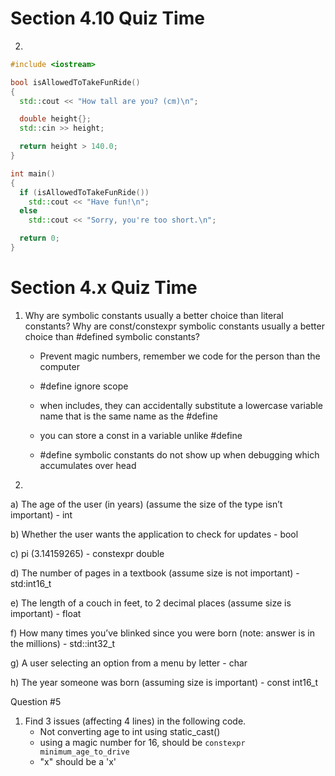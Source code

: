 # Section 4.10 Quiz Time

2. 
```cpp
#include <iostream>

bool isAllowedToTakeFunRide()
{
  std::cout << "How tall are you? (cm)\n";

  double height{};
  std::cin >> height;

  return height > 140.0;
}

int main()
{
  if (isAllowedToTakeFunRide())
    std::cout << "Have fun!\n";
  else
    std::cout << "Sorry, you're too short.\n";

  return 0;
}
```

# Section 4.x Quiz Time
1. Why are symbolic constants usually a better choice than literal constants? Why are const/constexpr symbolic constants usually a better choice than #defined symbolic constants?
	- Prevent magic numbers, remember we code for the person than the computer	

	- #define ignore scope
	- when includes, they can accidentally substitute a lowercase variable name that is the same name as the #define
	- you can store a const in a variable unlike #define
	- #define symbolic constants do not show up when debugging which accumulates over head


2. 
a) The age of the user (in years) (assume the size of the type isn’t important)
 	- int 

 b) Whether the user wants the application to check for updates
 	- bool

 c) pi (3.14159265)
 	- constexpr double

 d) The number of pages in a textbook (assume size is not important)
 	- std:int16_t

 e) The length of a couch in feet, to 2 decimal places (assume size is important)
 	- float

 f) How many times you’ve blinked since you were born (note: answer is in the millions)
 	- std::int32_t

 g) A user selecting an option from a menu by letter
 	- char

 h) The year someone was born (assuming size is important)
 	- const int16_t

Question #5
1. Find 3 issues (affecting 4 lines) in the following code.
	- Not converting age to int using static_cast<T>()
	- using a magic number for 16, should be `constexpr minimum_age_to_drive`
	- "x" should be a 'x'
